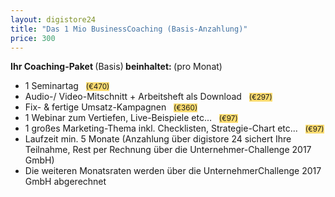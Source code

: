 ```yaml
---
layout: digistore24
title: "Das 1 Mio BusinessCoaching (Basis-Anzahlung)"
price: 300
---
```

<p><strong>Ihr Coaching-Paket </strong>(Basis)<strong>&#xA0;beinhaltet:&#xA0;</strong>(pro Monat)</p>
<ul><li>1 Seminartag &#xA0; <small style="background:#fcdc71;">(&#x20AC;470)</small></li>
<li>Audio-/ Video-Mitschnitt + Arbeitsheft als Download&#xA0;&#xA0; <small style="background:#fcdc71;">(&#x20AC;297)</small></li>
<li>Fix- &amp; fertige Umsatz-Kampagnen &#xA0; <small style="background:#fcdc71;">(&#x20AC;360)</small></li>
<li>1 Webinar zum Vertiefen, Live-Beispiele etc... &#xA0; <small style="background:#fcdc71;">(&#x20AC;97)</small></li>
<li>1 gro&#xDF;es Marketing-Thema inkl. Checklisten, Strategie-Chart etc... &#xA0; <small style="background:#fcdc71;">(&#x20AC;97)<br></small></li>
<li>Laufzeit min. 5 Monate (Anzahlung &#xFC;ber digistore 24 sichert Ihre Teilnahme, Rest per Rechnung &#xFC;ber die Unternehmer-Challenge 2017 GmbH)</li>
<li>Die weiteren Monatsraten werden &#xFC;ber die UnternehmerChallenge 2017 GmbH abgerechnet</li>
</ul>